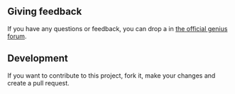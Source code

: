 ## Giving feedback
If you have any questions or feedback, you can drop a in [the official genius forum](https://genius.com/discussions/381840-Google-chrome-extension-for-new-features).

## Development
If you want to contribute to this project, fork it, make your changes and create a pull request.
